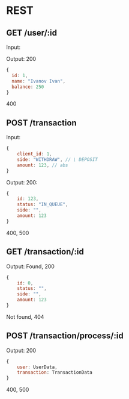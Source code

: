 # REST

## GET /user/:id
Input:

Output:
200
```js
{
  id: 1,
  name: "Ivanov Ivan",
  balance: 250 
}
```
400

## POST /transaction
Input:
```js
{
    client_id: 1,
    side: "WITHDRAW", // \ DEPOSIT
    amount: 123, // abs
}
```

Output: 
200:
```js
{
    id: 123,
    status: "IN_QUEUE",
    side: "",
    amount: 123
}
```
400, 500

## GET /transaction/:id
Output: 
Found, 200
```js
{
    id: 0,
    status: "",
    side: "",
    amount: 123
}
```
Not found, 404 

## POST /transaction/process/:id
Output:
200
```js
{
    user: UserData,
    transaction: TransactionData
}
```
400, 500